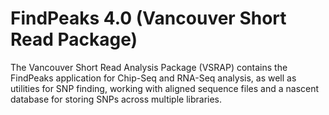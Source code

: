 # FindPeaks 4.0 (Vancouver Short Read Package)

The Vancouver Short Read Analysis Package (VSRAP) contains the FindPeaks application for Chip-Seq and RNA-Seq analysis, as well as utilities for SNP finding, working with aligned sequence files and a nascent database for storing SNPs across multiple libraries.
